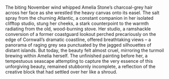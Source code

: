 The biting November wind whipped Amelia Stone’s charcoal-grey hair across her face as she wrestled the heavy canvas onto its easel.  The salt spray from the churning Atlantic, a constant companion in her isolated clifftop studio, stung her cheeks, a stark counterpoint to the warmth radiating from the old, wood-burning stove.  Her studio, a ramshackle conversion of a former coastguard lookout perched precariously on the edge of Cornwall’s dramatic coastline, offered breathtaking views – a panorama of raging grey sea punctuated by the jagged silhouettes of distant islands.  But today, the beauty felt almost cruel, mirroring the turmoil brewing within Amelia herself.  The unfinished painting before her, a tempestuous seascape attempting to capture the very essence of this unforgiving beauty, remained stubbornly incomplete, a reflection of the creative block that had settled over her like a shroud.
